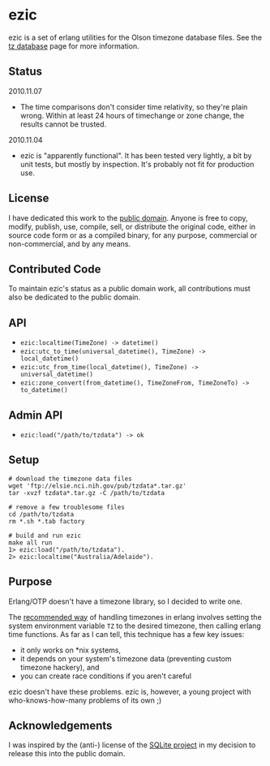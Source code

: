ezic
====
ezic is a set of erlang utilities for the Olson timezone database files. See the [tz database](http://www.twinsun.com/tz/tz-link.htm) page for more information.



Status
------

2010.11.07

 * The time comparisons don't consider time relativity, so they're plain wrong. Within at least 24 hours of timechange or zone change, the results cannot be trusted.

2010.11.04

 * ezic is "apparently functional". It has been tested very lightly, a bit by unit tests, but mostly by inspection. It's probably not fit for production use.


License
-------

I have dedicated this work to the [public domain](http://en.wikipedia.org/wiki/Public_Domain). Anyone is free to copy, modify, publish, use, compile, sell, or distribute the original code, either in source code form or as a compiled binary, for any purpose, commercial or non-commercial, and by any means.



Contributed Code
----------------

To maintain ezic's status as a public domain work, all contributions must also be dedicated to the public domain. 



API
---

 * `ezic:localtime(TimeZone) -> datetime()`
 * `ezic:utc_to_time(universal_datetime(), TimeZone) -> local_datetime()`
 * `ezic:utc_from_time(local_datetime(), TimeZone) -> universal_datetime()`
 * `ezic:zone_convert(from_datetime(), TimeZoneFrom, TimeZoneTo) -> to_datetime()`



Admin API
-------

 * `ezic:load("/path/to/tzdata") -> ok`



Setup
-----
  
    # download the timezone data files
    wget 'ftp://elsie.nci.nih.gov/pub/tzdata*.tar.gz'
    tar -xvzf tzdata*.tar.gz -C /path/to/tzdata

    # remove a few troublesome files
    cd /path/to/tzdata
    rm *.sh *.tab factory
  
    # build and run ezic
    make all run
    1> ezic:load("/path/to/tzdata").
    2> ezic:localtime("Australia/Adelaide").




Purpose
-------

Erlang/OTP doesn't have a timezone library, so I decided to write one.

The [recommended way](http://www.erlang.org/pipermail/erlang-questions/2006-December/024291.html) of handling timezones in erlang involves setting the system environment variable `TZ` to the desired timezone, then calling erlang time functions. As far as I can tell, this technique has a few key issues:

 * it only works on *nix systems,
 * it depends on your system's timezone data (preventing custom timezone hackery), and
 * you can create race conditions if you aren't careful

ezic doesn't have these problems. ezic is, however, a young project with who-knows-how-many problems of its own ;)



Acknowledgements
----------------

I was inspired by the (anti-) license of the [SQLite project](http://www.sqlite.org/copyright.html)  in my decision to release this into the public domain.
